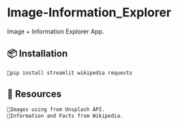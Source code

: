 # Image-Information_Explorer

Image + Information Explorer App.

## 📦 Installation
```bash
🔗pip install streamlit wikipedia requests
```
## 🧩 Resources 
```bash
🔗Images using from Unsplash API.
🔗Information and Facts from Wikipedia.
```
